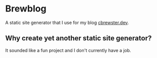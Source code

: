 # Brewblog

A static site generator that I use for my blog [cbrewster.dev](https://cbrewster.dev).

## Why create yet another static site generator?

It sounded like a fun project and I don't currently have a job.
